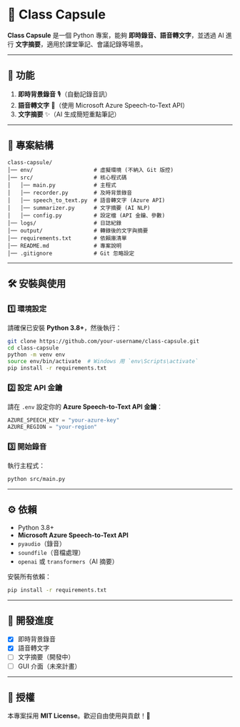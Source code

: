 # 🎤 Class Capsule

**Class Capsule** 是一個 Python 專案，能夠 **即時錄音、語音轉文字**，並透過 AI 進行 **文字摘要**，適用於課堂筆記、會議記錄等場景。

---

## 🚀 功能
1. **即時背景錄音** 🎙️（自動記錄音訊）
2. **語音轉文字** 📝（使用 Microsoft Azure Speech-to-Text API）
3. **文字摘要** ✨（AI 生成簡短重點筆記）

---

## 📂 專案結構
```
class-capsule/
│── env/                   # 虛擬環境 (不納入 Git 版控)
│── src/                   # 核心程式碼
│   │── main.py            # 主程式
│   │── recorder.py        # 及時背景錄音
│   │── speech_to_text.py  # 語音轉文字 (Azure API)
│   │── summarizer.py      # 文字摘要 (AI NLP)
│   │── config.py          # 設定檔 (API 金鑰、參數)
│── logs/                  # 日誌紀錄
│── output/                # 轉錄後的文字與摘要
│── requirements.txt       # 依賴庫清單
│── README.md              # 專案說明
│── .gitignore             # Git 忽略設定
```

---

## 🛠️ 安裝與使用

### 1️⃣ **環境設定**
請確保已安裝 **Python 3.8+**，然後執行：
```sh
git clone https://github.com/your-username/class-capsule.git
cd class-capsule
python -m venv env
source env/bin/activate  # Windows 用 `env\Scripts\activate`
pip install -r requirements.txt
```

### 2️⃣ **設定 API 金鑰**
請在 `.env` 設定你的 **Azure Speech-to-Text API 金鑰**：
```python
AZURE_SPEECH_KEY = "your-azure-key"
AZURE_REGION = "your-region"
```

### 3️⃣ **開始錄音**
執行主程式：
```sh
python src/main.py
```

---

## ⚙️ 依賴
- Python 3.8+
- **Microsoft Azure Speech-to-Text API**
- `pyaudio`（錄音）
- `soundfile`（音檔處理）
- `openai` 或 `transformers`（AI 摘要）

安裝所有依賴：
```sh
pip install -r requirements.txt
```

---

## 📝 開發進度
- [x] 即時背景錄音
- [x] 語音轉文字
- [ ] 文字摘要（開發中）
- [ ] GUI 介面（未來計畫）

---

## 📜 授權
本專案採用 **MIT License**。歡迎自由使用與貢獻！🚀
```